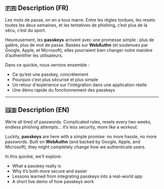 ## 🇫🇷 Description (FR)

Les mots de passe, on en a tous marre. Entre les règles tordues, les resets toutes les deux semaines, et les tentatives de phishing, c’est plus de la sécu, c’est du sport.

Heureusement, les **passkeys** arrivent avec une promesse simple : plus de galère, plus de mot de passe. Basées sur **WebAuthn** (et soutenues par Google, Apple, et Microsoft), elles pourraient bien changer notre manière d’authentifier les utilisateurs.

Dans ce quickie, nous verrons ensemble :

- Ce qu’est une passkey, concrètement  
- Pourquoi c’est plus sécurisé et plus simple  
- Un retour d'expérience sur l'intégration dans une application réelle  
- Une démo rapide du fonctionnement des passkeys  

---

## 🇬🇧 Description (EN)

We’re all tired of passwords. Complicated rules, resets every two weeks, endless phishing attempts… it’s less security, more like a workout.

Luckily, **passkeys** are here with a simple promise: no more hassle, no more passwords. Built on **WebAuthn** (and backed by Google, Apple, and Microsoft), they might completely change how we authenticate users.

In this quickie, we’ll explore:

- What a passkey really is  
- Why it’s both more secure and easier  
- Lessons learned from integrating passkeys into a real-world app  
- A short live demo of how passkeys work  